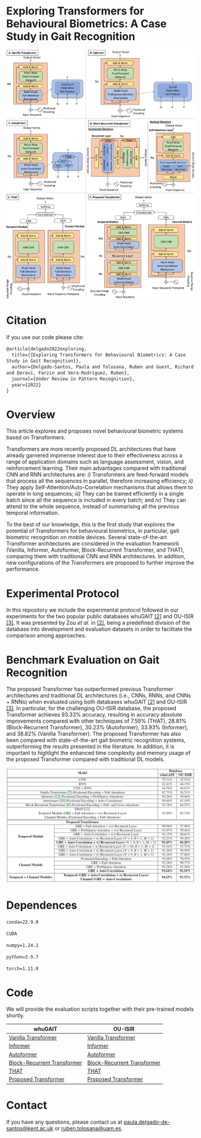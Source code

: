 
# Exploring Transformers for Behavioural Biometrics: A Case Study in Gait Recognition

![Header](./Images/AllTransformers.png)

# Citation

If you use our code please cite:

```
@article{delgado2022exploring,
  title={{Exploring Transformers for Behavioural Biometrics: A Case Study in Gait Recognition}},
  author={Delgado-Santos, Paula and Tolosana, Ruben and Guest, Richard and Deravi, Farzin and Vera-Rodriguez, Ruben},
  journal={Under Review in Pattern Recognition},
  year={2022}
}

```

# Overview

This article explores and proposes novel behavioural biometric systems based on Transformers.

Transformers are more recently proposed DL architectures that have already garnered impmense interest due to their effectiveness across a range of application domains such as language assessment, vision, and reinforcement learning. Their main advantages compared with traditional CNN and RNN architectures are: *i)* Transformers are feed-forward models that process all the sequences in parallel, therefore increasing efficiency; *ii)* They apply Self-Attention/Auto-Correlation mechanisms that allows them to operate in long sequences; *iii)* They can be trained efficiently in a single batch since all the sequence is included in every batch; and *iv)* They can attend to the whole sequence, instead of summarising all the previous temporal information.

To the best of our knowledge, this is the first study that explores the potential of Transformers for behavioural biometrics, in particular, gait biometric recognition on mobile devices. Several state-of-the-art Transformer architectures are considered in the evaluation framework (Vanilla, Informer, Autoformer, Block-Recurrent Transformer, and THAT), comparing them with traditional CNN and RNN architectures. In addition, new configurations of the Transformers are proposed to further improve the performance.

# Experimental Protocol

In this repository we include the experimental protocol followed in our experiments for the two popular public databases whuGAIT [\[2\]](https://github.com/qinnzou/Gait-Recognition-Using-Smartphones) and OU-ISIR [\[3\]](https://www.sciencedirect.com/science/article/pii/S003132031300280X). It was presented by Zou *et al.* in [\[2\]](https://github.com/qinnzou/Gait-Recognition-Using-Smartphones), being a predefined division of the database into development and evaluation datasets in order to facilitate the comparison among approaches.


# Benchmark Evaluation on Gait Recognition

The proposed Transformer has outperformed previous Transformer architectures and traditional DL architectures (i.e., CNNs, RNNs, and CNNs + RNNs) when evaluated using both databases whuGAIT [\[2\]](https://github.com/qinnzou/Gait-Recognition-Using-Smartphones) and OU-ISIR [\[3\]](https://www.sciencedirect.com/science/article/pii/S003132031300280X). In particular, for the challenging OU-ISIR database, the proposed Transformer achieves 93.33% accuracy, resulting in accuracy absolute improvements compared with other techniques of 7.59% (THAT), 28.81% (Block-Recurrent Transformer), 30.23% (Autoformer), 33.93% (Informer), and 38.82% (Vanilla Transformer). The proposed Transformer has also been compared with state-of-the-art gait biometric recognition systems, outperforming the results presented in the literature. In addition, it is important to highlight the enhanced time complexity and memory usage of the proposed Transformer compared with traditional DL models.

![Header](./Images/TableResults.png)


# Dependences 

`conda=22.9.0`

`CUDA`

`numpy=1.24.1`

`python=3.9.7`

`torch=1.11.0`


# Code

We will provide the evaluation scripts together with their pre-trained models shortly.
<!--We provide the evaluation scripts together with their pre-trained models in this repo. -->

| whuGAIT | OU-ISIR |
| --- | --- |
| [Vanilla Transformer](./Scripts/VanillaTransformer_whuGAIT_Evaluation.py) | [Vanilla Transformer](./Scripts/VanillaTransformer_OUISIR_Evaluation.py) |
| [Informer](./Scripts/Informer_whuGAIT_Evaluation.py) | [Informer](./Scripts/Informer_OUISIR_Evaluation.py) |
| [Autoformer](./Scripts/Autoformer_whuGAIT_Evaluation.py) | [Autoformer](./Scripts/Autoformer_OUISIR_Evaluation.py) |
| [Block-Recurrent Transformer](./Scripts/BlockRecurrentTransformer_whuGAIT_Evaluation.py) | [Block-Recurrent Transformer](./Scripts/BlockRecurrentTransformer_OUISIR_Evaluation.py) |
| [THAT](./Scripts/THAT_whuGAIT_Evaluation.py) | [THAT](./Scripts/THAT_OUISIR_Evaluation.py) |
| [Proposed Transformer](./Scripts/ProposedTransformer_whuGAIT_Evaluation.py) | [Proposed Transformer](./Scripts/ProposedTransformer_OUISIR_Evaluation.py) |


# Contact

If you have any questions, please contact us at [paula.delgado-de-santos@kent.ac.uk](mailto:paula.delgado-de-santos@kent.ac.uk) or [ruben.tolosana@uam.es](mailto:ruben.tolosana@uam.es).
